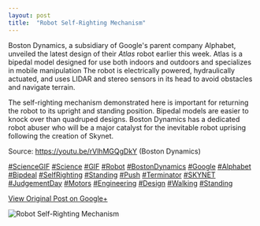 ```yaml
---
layout: post
title:  "Robot Self-Righting Mechanism"
---
```


Boston Dynamics, a subsidiary of Google's parent company Alphabet, unveiled
the latest design of their _Atlas_ robot earlier this week. Atlas is a bipedal
model designed for use both indoors and outdoors and specializes in mobile
manipulation The robot is electrically powered, hydraulically actuated, and
uses LIDAR and stereo sensors in its head to avoid obstacles and navigate
terrain.  
  
The self-righting mechanism demonstrated here is important for returning the
robot to its upright and standing position. Bipedal models are easier to knock
over than quadruped designs. Boston Dynamics has a dedicated robot abuser who
will be a major catalyst for the inevitable robot uprising following the
creation of Skynet.  
  
Source: <https://youtu.be/rVlhMGQgDkY> (Boston Dynamics)  
  
[#ScienceGIF](https://plus.google.com/s/%23ScienceGIF/posts)
[#Science](https://plus.google.com/s/%23Science/posts)
[#GIF](https://plus.google.com/s/%23GIF/posts)
[#Robot](https://plus.google.com/s/%23Robot/posts)
[#BostonDynamics](https://plus.google.com/s/%23BostonDynamics/posts)
[#Google](https://plus.google.com/s/%23Google/posts)
[#Alphabet](https://plus.google.com/s/%23Alphabet/posts)
[#Bipdeal](https://plus.google.com/s/%23Bipdeal/posts)
[#SelfRighting](https://plus.google.com/s/%23SelfRighting/posts)
[#Standing](https://plus.google.com/s/%23Standing/posts)
[#Push](https://plus.google.com/s/%23Push/posts)
[#Terminator](https://plus.google.com/s/%23Terminator/posts)
[#SKYNET](https://plus.google.com/s/%23SKYNET/posts)
[#JudgementDay](https://plus.google.com/s/%23JudgementDay/posts)
[#Motors](https://plus.google.com/s/%23Motors/posts)
[#Engineering](https://plus.google.com/s/%23Engineering/posts)
[#Design](https://plus.google.com/s/%23Design/posts)
[#Walking](https://plus.google.com/s/%23Walking/posts)
[#Standing](https://plus.google.com/s/%23Standing/posts)

[View Original Post on Google+](https://plus.google.com/+ColinSullender/posts/W5UzZAu6nwA)

![Robot Self-Righting Mechanism](/assets/img/2016-02-26-Robot-SelfRighting-Mechanism.gif)
